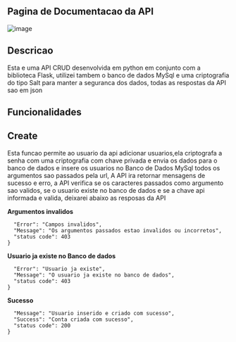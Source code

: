 ## Pagina de Documentacao da API
![image](https://github.com/user-attachments/assets/c6fe231e-d507-4244-9cfa-0ab8ddd42895)

## Descricao 
Esta e uma API CRUD desenvolvida em python em conjunto com a biblioteca Flask, utilizei tambem o banco de dados MySql
e uma criptografia do tipo Salt para manter a seguranca dos dados, todas as respostas da API sao em json 

## Funcionalidades
## **Create**
Esta funcao permite ao usuario da api adicionar usuarios,ela criptografa a senha com uma criptografia com chave privada e envia os dados para o banco de dados e insere os usuarios no Banco de Dados MySql
todos os argumentos sao passados pela url, A API ira retornar mensagens de sucesso e erro, a API verifica se os caracteres passados como argumento sao validos, se o usuario existe no banco de dados e se a chave api
informada e valida, deixarei abaixo as resposas da API 

**Argumentos invalidos**
```{
  "Error": "Campos invalidos",
  "Message": "Os argumentos passados estao invalidos ou incorretos",
  "status code": 403
}
```
**Usuario ja existe no Banco de dados**
```{
  "Error": "Usuario ja existe",
  "Message": "O usuario ja existe no banco de dados",
  "status code": 403
}
```
**Sucesso**
```{
  "Message": "Usuario inserido e criado com sucesso",
  "Success": "Conta criada com sucesso",
  "status code": 200
}
```
